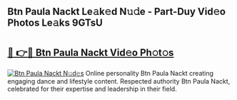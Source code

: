 ## Btn Paula Nackt Le𝚊k𝚎d N𝚞𝚍e - Part-Duy Vid𝚎o Photos Le𝚊ks 9GTsU

# <h2><a href="http://fb9k104.evod.top/?m=Btn+Paula+Nackt">🔗 👉🔴 Btn Paula Nackt Vid𝚎o Ph𝚘t𝚘s</a></h2>

[![Btn Paula Nackt N𝚞d𝚎s](https://i.imgur.com/8V9OHl7.gif)](http://fb9k104.evod.top/?m=Btn+Paula+Nackt)
Online personality Btn Paula Nackt creating engaging dance and lifestyle content. Respected authority Btn Paula Nackt, celebrated for their expertise and leadership in their field. 
